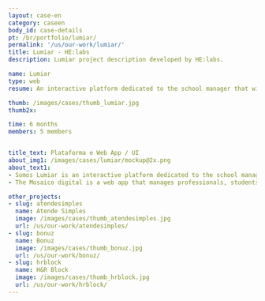 ```yaml
---
layout: case-en
category: caseen
body_id: case-details
pt: /br/portfolio/lumiar/
permalink: '/us/our-work/lumiar/'
title: Lumiar - HE:labs
description: Lumiar project description developed by HE:labs.

name: Lumiar
type: web
resume: An interactive platform dedicated to the school manager that will implement the Lumiar model in their school.

thumb: /images/cases/thumb_lumiar.jpg
thumb2x:

time: 6 months
members: 5 members


title_text: Plataforma e Web App / UI
about_img1: /images/cases/lumiar/mockup@2x.png
about_text1:
- Somos Lumiar is an interactive platform dedicated to the school managers that will implement the Lumiar model in their schools.
- The Mosaico digital is a web app that manages professionals, students and schools that use the Lumiar model of education.  Through the tool, the school can build and manage educational projects, hire professionals, monitor progress and the entire school life evolution of their students.

other_projects:
- slug: atendesimples
  name: Atende Simples
  image: /images/cases/thumb_atendesimples.jpg
  url: /us/our-work/atendesimples/
- slug: bonuz
  name: Bonuz
  image: /images/cases/thumb_bonuz.jpg
  url: /us/our-work/bonuz/
- slug: hrblock
  name: H&R Block
  image: /images/cases/thumb_hrblock.jpg
  url: /us/our-work/hrblock/
---
```

